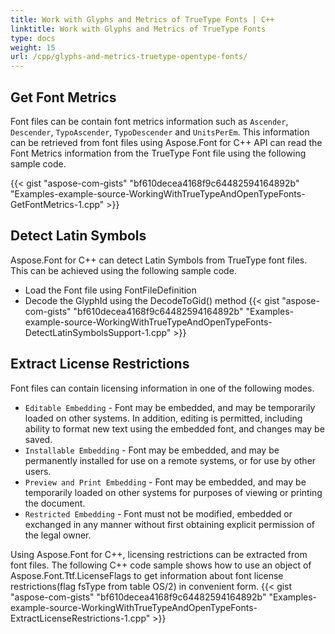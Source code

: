 ```yaml
---
title: Work with Glyphs and Metrics of TrueType Fonts | C++
linktitle: Work with Glyphs and Metrics of TrueType Fonts
type: docs
weight: 15
url: /cpp/glyphs-and-metrics-truetype-opentype-fonts/
---
```

## **Get Font Metrics**
Font files can be contain font metrics information such as `Ascender`, `Descender`, `TypoAscender`, `TypoDescender` and `UnitsPerEm`. This information can be retrieved from font files using Aspose.Font for C++ API can read the Font Metrics information from the TrueType Font file using the following sample code.

{{< gist "aspose-com-gists" "bf610decea4168f9c64482594164892b" "Examples-example-source-WorkingWithTrueTypeAndOpenTypeFonts-GetFontMetrics-1.cpp" >}}

## **Detect Latin Symbols**
Aspose.Font for C++ can detect Latin Symbols from TrueType font files. This can be achieved using the following sample code.

 * Load the Font file using FontFileDefinition
 * Decode the GlyphId using the DecodeToGid() method
 {{< gist "aspose-com-gists" "bf610decea4168f9c64482594164892b" "Examples-example-source-WorkingWithTrueTypeAndOpenTypeFonts-DetectLatinSymbolsSupport-1.cpp" >}}

## **Extract License Restrictions**
Font files can contain licensing information in one of the following modes.
* `Editable Embedding` - Font may be embedded, and may be temporarily loaded on other systems. In addition, editing is permitted, including ability to format new text using the embedded font, and changes may be saved.
* `Installable Embedding` - Font may be embedded, and may be permanently installed for use on a remote systems, or for use by other users.
* `Preview and Print Embedding` - Font may be embedded, and may be temporarily loaded on other systems for purposes of viewing or printing the document.
* `Restricted Embedding` - Font must not be modified, embedded or exchanged in any manner without first obtaining explicit permission of the legal owner.

Using Aspose.Font for C++, licensing restrictions can be extracted from font files. The following C++ code sample shows how to use an object of Aspose.Font.Ttf.LicenseFlags to get information about font license restrictions(flag fsType from table OS/2) in convenient form.
{{< gist "aspose-com-gists" "bf610decea4168f9c64482594164892b" "Examples-example-source-WorkingWithTrueTypeAndOpenTypeFonts-ExtractLicenseRestrictions-1.cpp" >}}
